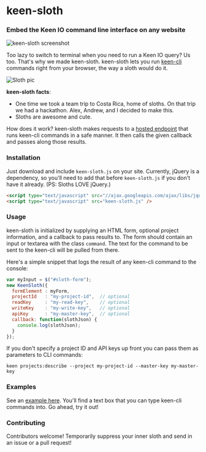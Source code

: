 # keen-sloth

### Embed the Keen IO command line interface on any website

![keen-sloth screenshot](http://cl.ly/image/3L0g0a1u2z0p/download/Screen%20Shot%202014-10-04%20at%202.09.10%20PM.png)

Too lazy to switch to terminal when you need to run a Keen IO query? Us too. That's why we made keen-sloth.
keen-sloth lets you run [keen-cli](https://github.com/keenlabs/keen-cli) commands right from your browser, 
the way a sloth would do it.

![Sloth pic](http://c368336.r36.cf1.rackcdn.com/673970-l-1387364465.jpg)

**keen-sloth facts**:

+ One time we took a team trip to Costa Rica, home of sloths. On that trip we had a hackathon. Alex, Andrew, and I decided to make this.
+ Sloths are awesome and cute.

How does it work? keen-sloth makes requests to a [hosted endpoint](http://keen-cli-server.herokuapp.com) that runs keen-cli commands in a safe manner.
It then calls the given callback and passes along those results.

### Installation

Just download and include `keen-sloth.js` on your site.
Currently, jQuery is a dependency, so you'll need to add that before `keen-sloth.js` if you don't have it already. (PS: Sloths LOVE jQuery.)

``` html
<script type="text/javascript" src="//ajax.googleapis.com/ajax/libs/jquery/1.11.1/jquery.min.js"></script>
<script type="text/javascript" src="keen-sloth.js" />
```

### Usage

keen-sloth is initialized by supplying an HTML form, optional project information, and a callback to pass results to. The form should contain
an input or textarea with the class `command`. The text for the command to be sent to the keen-cli will be pulled from there.

Here's a simple snippet that logs the result of any keen-cli command to the console:

``` javascript
var myInput = $("#sloth-form");
new KeenSloth({
  formElement : myForm,
  projectId   : "my-project-id",  // optional
  readKey     : "my-read-key",    // optional
  writeKey    : "my-write-key",   // optional
  apiKey      : "my-master-key",  // optional
  callback: function(slothJson) {
    console.log(slothJson);
  }
});
```

If you don't specify a project ID and API keys up front you can pass them as parameters to CLI commands:

``` shell
keen projects:describe --project my-project-id --master-key my-master-key
```

### Examples

See an [example here](http://keen.github.io/keen-sloth). You'll find a text box that you can type keen-cli commands into. Go ahead, try it out!

### Contributing

Contributors welcome! Temporarily suppress your inner sloth and send in an issue or a pull request!
